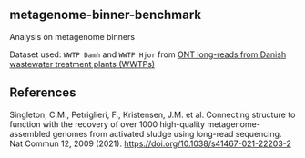## metagenome-binner-benchmark
Analysis on metagenome binners

Dataset used: `WWTP Damh` and `WWTP Hjor` from [ONT long-reads from Danish wastewater treatment plants (WWTPs)](https://www.nature.com/articles/s41467-021-22203-2)

## References
Singleton, C.M., Petriglieri, F., Kristensen, J.M. et al. Connecting structure to function with the recovery of over 1000 high-quality metagenome-assembled genomes from activated sludge using long-read sequencing. Nat Commun 12, 2009 (2021). https://doi.org/10.1038/s41467-021-22203-2
